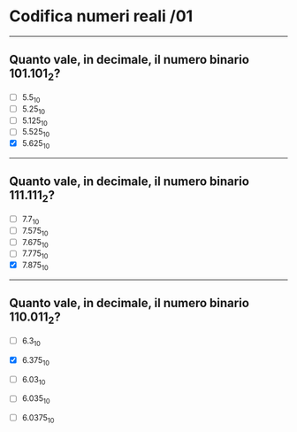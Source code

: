 # Codifica numeri reali /01

---

## Quanto vale, in decimale, il numero binario $101.101_{2}$?

- [ ] $5.5_{10}$
- [ ] $5.25_{10}$
- [ ] $5.125_{10}$
- [ ] $5.525_{10}$
- [x] $5.625_{10}$

---

## Quanto vale, in decimale, il numero binario $111.111_{2}$?

- [ ] $7.7_{10}$
- [ ] $7.575_{10}$
- [ ] $7.675_{10}$
- [ ] $7.775_{10}$
- [x] $7.875_{10}$

---

## Quanto vale, in decimale, il numero binario $110.011_{2}$?

- [ ] $6.3_{10}$
- [x] $6.375_{10}$
- [ ] $6.03_{10}$
- [ ] $6.035_{10}$
- [ ] $6.0375_{10}$




